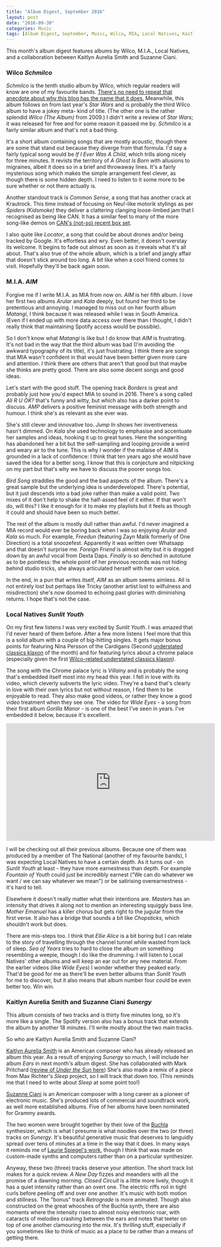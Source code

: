```yaml
---
title: "Album Digest, September 2016"
layout: post
date: "2016-09-30"
categories: Music
tags: [Album Digest, September, Music, Wilco, MIA, Local Natives, Kaitlyn Aurelia Smith, Susan Ciani]
---
```


This month's album digest features albums by Wilco, M.I.A., Local Natives, and a collaboration between Kaitlyn Aurelia Smith and Suzanne Ciani.

### Wilco *Schmilco*

*Schmilco* is the tenth studio album by Wilco, which regular readers will know are one of my favourite bands. [There's no need to repeat that anecdote about why this blog has the name that it does.](/whatever-happened-to-that-hat/) Meanwhile, this album follows on from last year's *Star Wars* and is probably the third Wilco album to have a jokey meta- kind of title. (The other one is the rather splendid *Wilco (The Album)* from 2009.) I didn't write a review of *Star Wars*; it  was released for free and for some reason it passed me by. *Schmilco* is a fairly similar album and that's not a bad thing.

It's a short album containing songs that are mostly acoustic, though there are some that stand out because they diverge from that formula. I'd say a fairly typical song would be *If I Ever Was A Child*, which trills along nicely for three minutes. It revists the territory of *A Ghost Is Born* with allusions to migraines, albeit it does so in a brief and throwaway lines. It's a fairly mysterious song which makes the simple arrangement feel clever, as though there is some hidden depth. I need to listen to it some more to be sure whether or not there actually is.

Another standout track is *Common Sense*, a song that has another crack at Krautrock. This time instead of focusing on Neu!-like motorik stylings as per *Spiders (Kidsmoke)* they deliver a clattering clanging loose-limbed jam that I recognised  as being like CAN. It has a similar feel to many of the more song-like demos on [CAN's (not-so) recent box set](/can-the-lost-tapes/).

I also quite like *Locator*, a song that could be about drones and/or being tracked by Google. It's effortless and wry. Even better, it doesn't overstay its welcome. It begins to fade out almost as soon as it reveals what it's all about. That's also true of the whole album, which is a brief and jangly affair that doesn't stick around too long. A bit like when a cool friend comes to visit. Hopefully they'll be back again soon.

### M.I.A. *AIM*

Forgive me if I write M.I.A. as MIA from now on. *AIM* is her fifth album. I love her first two albums *Arular* and *Kala* deeply, but found her third to be pretentious and annoying. I managed to miss out on her fourth album *Matangi*, I think because it was released while I was in South America. (Even if I ended up with more data access over there than I thought, I didn't really think that maintaining Spotify access would be possible).

So I don't know what *Matangi* is like but I do know that *AIM* is frustrating. It's not bad in the way that the third album was bad (I'm avoiding the awkward typography of its title), it's just frustrating. I think there are songs that MIA wasn't confident in that would have been better given more care and attention. I think there are others that aren't that good but that maybe she thinks are pretty good. There are also some decent songs and  good ideas.

Let's start with the good stuff. The opening track *Borders* is great and probably just how you'd expect MIA to sound in 2016. There's a song called *Ali R U OK?* that's funny and witty, but which also has a darker point to discuss. *AMP* delivers a positive feminist message with both strength and humour. I think she's as relevant as she ever was.

She's still clever and innovative too. *Jump In* shows her inventiveness hasn't dimmed. On *Kala* she used technology to emphasise and accentuate her samples and ideas, hooking it up to great tunes. Here the songwriting has abandoned her a bit but the self-sampling and looping provide a weird and weary air to the tune. This is why I wonder if the malaise of *AIM* is grounded in a lack of confidence: I think that ten years ago she would have saved the idea for a better song. I know that this is conjecture and nitpicking on my part but that's why we have to discuss the poorer songs too.

*Bird Song* straddles the good and the bad aspects of the album. There's a great sample but the underlying idea is underdeveloped. There's potential, but it just descends into a bad joke rather than make a valid point. Two mixes of it don't help to shake the half-assed feel of it either. If that won't do, will this? I like it enough for it to make my playlists but it feels as though it could and should have been so much better.

The rest of the album is mostly dull rather than awful. I'd never imagined a MIA record would ever be boring back when I was so enjoying *Arular* and *Kala* so much. For example, *Freedun* (featuring Zayn Malik formerly of One Direction) is a total snoozefest. Apparently it was written over Whatsapp and that doesn't surprise me. *Foreign Friend* is almost witty but it is dragged down by an awful vocal from Dexta Daps. *Finally* is so denched in autotune as to be pointless: the whole point of her previous records was not hiding behind studio tricks, she always articulated herself with her own voice.

In the end, in a pun that writes itself, *AIM* as an album seems aimless. All is not entirely lost but perhaps like Tricky (another artist lost to wilfulness and misdirection) she's now doomed to echoing past glories with diminishing returns. I hope that's not the case.

### Local Natives *Sunlit Youth*

On my first few listens I was very excited by *Sunlit Youth*. I was amazed that I'd never heard of them before. After a few more listens I feel more that this is a solid album with a couple of big-hitting singles. It gets major bonus points for featuring Nina Persson of the Cardigans (Second [understated classics klaxon](/understated-classics-25-long-gone-before-daylight-cardigans/) of the month) and for featuring lyrics about a chrome palace (especially given the first [Wilco-related understated classics klaxon](/uc-27-a-ghost-is-born-wilco/)).

The song with the Chrome palace lyric is *Villainy* and is probably the song that's embedded itself most into my head this year. I fell in love with its video, which cleverly subverts the lyric video. They're a band that's clearly in love with their own lyrics but not without reason, I find them to be enjoyable to read. They also make good videos, or rather they know a good video treatment when they see one. The video for *Wide Eyes* - a song from their first album *Gorilla Manor* - is one of the best I've seen in years. I've embedded it below, because it's excellent.

<iframe width="560" height="315" src="https://www.youtube.com/embed/NmefFcRJbXE" frameborder="0" allowfullscreen></iframe>

I will be checking out all their previous albums. Because one of them was produced by a member of The National (another of my favourite bands), I was expecting Local Natives to have a certain depth. As it turns out - on *Sunlit Youth* at least - they have more earnestness than depth. For example *Fountain of Youth* could just be incredibly earnest ("We can do whatever we want / we can say whatever we mean") or be satirising overearnestness - it's hard to tell.

Elsewhere it doesn't really matter what their intentions are. *Masters* has an intensity that drives it along not to mention an interesting squiggly bass line. *Mother Emanuel* has a killer chorus but gets right to the jugular from the first verse. It also has a bridge that sounds a bit like *Chopsticks*, which shouldn't work but does.

There are mis-steps too. I think that *Ellie Alice* is a bit boring but I can relate to the story of travelling through the channel tunnel while wasted from lack of sleep. *Sea of Years* tries to hard to close the album on something resembling a weepie, though I do like the drumming.
I will listen to Local Natives' other albums and will keep an ear out for any new material. From the earlier videos (like *Wide Eyes*) I wonder whether they peaked early. That'd be good for me as there'll be even better albums than *Sunlit Youth* for me to discover, but it also means that album number four could be even better too. Win win.

### Kaitlyn Aurelia Smith and Suzanne Ciani *Sunergy*

This album consists of two tracks and is thirty five minutes long, so it's more like a single. The Spotify version also has a bonus track that extends the album by another 18 minutes. I'll write mostly about the two main tracks.

So who are Kaitlyn Aurelia Smith and Suzanne Ciani?

[Kaitlyn Aurelia Smith](http://kaitlynaureliasmith.com) is an American composer who has already released an album this year. As a result of enjoying *Sunergy* so much, I will include her album *Ears* in next month's album digest. She has collaborated with Mark Pritchard ([review of *Under the Sun* here](/album-digest-may-2016/)) She's also made a remix of a piece from Max Richter's *Sleep* project, so I will track that down too. (This reminds me that I need to write about *Sleep* at some point too!)

[Suzanne Ciani](http://sevwave.com) is an American composer with a long career as a pioneer of electronic music. She's produced lots of commercial and soundtrack work, as well more established albums. Five of her albums have been nominated for Grammy awards.

The two women were brought together by their love of the [Buchla](http://buchla.com) synthesizer, which is what I presume is what noodles over the two (or three) tracks on *Sunergy*. It's beautiful generative music that deserves to languidly spread over tens of minutes at a time in the way that it does. In many ways it reminds me of [Laurie Spiegel's work](/album-digest-october-2012/), though I think that was made on custom-made synths and computers rather than on a particular synthesizer.

Anyway, these two (three) tracks deserve your attention. The short track list makes for a quick review. *A New Day* fizzes and meanders with all the promise of a dawning morning. *Closed Circuit* is a little more lively, though it has a quiet intensity rather than an overt one. The electric riffs roil in tight curls before peeling off and over one another. It's music with both motion and stillness. The "bonus" track *Retrograde* is more animated. Though also constructed on the great whooshes of the Buchla synth, there are also moments where the intensity rises to almost noisy electronic roar, with cataracts of melodies crashing between the ears and notes that teeter on top of one another clamouring into the mix. It's thrilling stuff, especially if you sometimes like to think of music as a place to be rather than a means of getting there.
